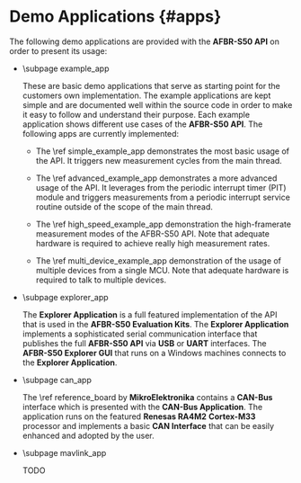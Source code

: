 # Demo Applications {#apps}

The following demo applications are provided with the **AFBR-S50 API** on order
to present its usage:

-   \subpage example_app

    These are basic demo applications that serve as starting point for the
    customers own implementation. The example applications are kept simple and
    are documented well within the source code in order to make it easy to
    follow and understand their purpose. Each example application shows
    different use cases of the **AFBR-S50 API**. The following apps are
    currently implemented:

    -   The \ref simple_example_app demonstrates the most basic usage of the
        API. It triggers new measurement cycles from the main thread.

    -   The \ref advanced_example_app demonstrates a more advanced usage of the
        API. It leverages from the periodic interrupt timer (PIT) module and
        triggers measurements from a periodic interrupt service routine outside
        of the scope of the main thread.

    -   The \ref high_speed_example_app demonstration the high-framerate
        measurement modes of the AFBR-S50 API. Note that adequate hardware is
        required to achieve really high measurement rates.

    -   The \ref multi_device_example_app demonstration of the usage of multiple
        devices from a single MCU. Note that adequate hardware is required to
        talk to multiple devices.

-   \subpage explorer_app

    The **Explorer Application** is a full featured implementation of the API
    that is used in the **AFBR-S50 Evaluation Kits**. The **Explorer
    Application** implements a sophisticated serial communication interface that
    publishes the full **AFBR-S50 API** via **USB** or **UART** interfaces. The
    **AFBR-S50 Explorer GUI** that runs on a Windows machines connects to the
    **Explorer Application**.

-   \subpage can_app

    The \ref reference_board by **MikroElektronika** contains a **CAN-Bus**
    interface which is presented with the **CAN-Bus Application**. The
    application runs on the featured **Renesas RA4M2** **Cortex-M33** processor
    and implements a basic **CAN Interface** that can be easily enhanced and
    adopted by the user.

-   \subpage mavlink_app

    TODO
